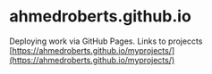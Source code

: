 # ahmedroberts.github.io
Deploying work via GitHub Pages.
Links to projeccts [https://ahmedroberts.github.io/myprojects/](https://ahmedroberts.github.io/myprojects/)